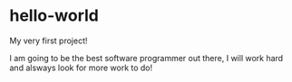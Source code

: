 # hello-world
My very first project!

<p>I am going to be the best software programmer out there, I will work hard and alsways look for more work to do!</p>
